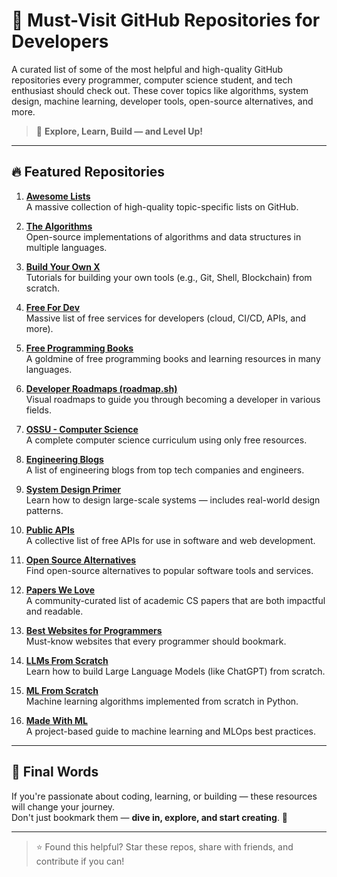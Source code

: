 # 🌟 Must-Visit GitHub Repositories for Developers

A curated list of some of the most helpful and high-quality GitHub repositories every programmer, computer science student, and tech enthusiast should check out. These cover topics like algorithms, system design, machine learning, developer tools, open-source alternatives, and more.

> 📌 **Explore, Learn, Build — and Level Up!**

---

## 🔥 Featured Repositories

1. **[Awesome Lists](https://github.com/sindresorhus/awesome)**  
   A massive collection of high-quality topic-specific lists on GitHub.

2. **[The Algorithms](https://github.com/thealgorithms)**  
   Open-source implementations of algorithms and data structures in multiple languages.

3. **[Build Your Own X](https://github.com/codecrafters-io/build-your-own-x)**  
   Tutorials for building your own tools (e.g., Git, Shell, Blockchain) from scratch.

4. **[Free For Dev](https://github.com/ripienaar/free-for-dev)**  
   Massive list of free services for developers (cloud, CI/CD, APIs, and more).

5. **[Free Programming Books](https://github.com/EbookFoundation/free-programming-books)**  
   A goldmine of free programming books and learning resources in many languages.

6. **[Developer Roadmaps (roadmap.sh)](https://github.com/kamranahmedse/developer-roadmap)**  
   Visual roadmaps to guide you through becoming a developer in various fields.

7. **[OSSU - Computer Science](https://github.com/ossu/computer-science)**  
   A complete computer science curriculum using only free resources.

8. **[Engineering Blogs](https://github.com/kilimchoi/engineering-blogs)**  
   A list of engineering blogs from top tech companies and engineers.

9. **[System Design Primer](https://github.com/donnemartin/system-design-primer)**  
   Learn how to design large-scale systems — includes real-world design patterns.

10. **[Public APIs](https://github.com/public-apis/public-apis)**  
   A collective list of free APIs for use in software and web development.

11. **[Open Source Alternatives](https://github.com/btw-so/open-source-alternatives)**  
   Find open-source alternatives to popular software tools and services.

12. **[Papers We Love](https://github.com/papers-we-love/papers-we-love)**  
   A community-curated list of academic CS papers that are both impactful and readable.

13. **[Best Websites for Programmers](https://github.com/sdmg15/Best-websites-a-programmer-should-visit)**  
   Must-know websites that every programmer should bookmark.

14. **[LLMs From Scratch](https://github.com/rasbt/LLMs-from-scratch)**  
   Learn how to build Large Language Models (like ChatGPT) from scratch.

15. **[ML From Scratch](https://github.com/eriklindernoren/ML-From-Scratch)**  
   Machine learning algorithms implemented from scratch in Python.

16. **[Made With ML](https://github.com/GokuMohandas/Made-With-ML)**  
   A project-based guide to machine learning and MLOps best practices.

---

## 💬 Final Words

If you're passionate about coding, learning, or building — these resources will change your journey.  
Don't just bookmark them — **dive in, explore, and start creating**. 🚀

---

> ⭐ Found this helpful? Star these repos, share with friends, and contribute if you can!

